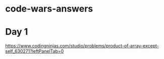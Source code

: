 # code-wars-answers

# Day 1
https://www.codingninjas.com/studio/problems/product-of-array-except-self_630271?leftPanelTab=0
